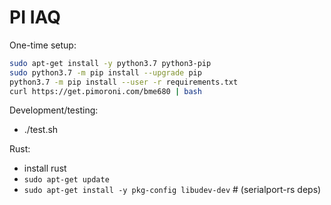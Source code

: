 # PI IAQ

One-time setup:

```sh
sudo apt-get install -y python3.7 python3-pip
sudo python3.7 -m pip install --upgrade pip
python3.7 -m pip install --user -r requirements.txt
curl https://get.pimoroni.com/bme680 | bash
```

Development/testing:

- ./test.sh

Rust:

- install rust
- `sudo apt-get update`
- `sudo apt-get install -y pkg-config libudev-dev` # (serialport-rs deps)
